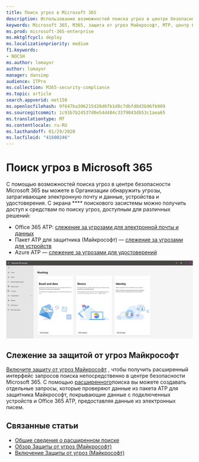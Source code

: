 ```yaml
---
title: Поиск угроз в Microsoft 365
description: Использование возможностей поиска угроз в центре безопасности Microsoft 365 для профилактического обнаружения нарушений и других угроз
keywords: Microsoft 365, M365, защита от угроз Майкрософт, MTP, центр безопасности, поиск, Поиск угроз, поиск в киберугроз, поиск в защитнике Майкрософт, Office 365 ATP, Azure ATP, расширенный поиск
ms.prod: microsoft-365-enterprise
ms.mktglfcycl: deploy
ms.localizationpriority: medium
f1.keywords:
- NOCSH
ms.author: lomayor
author: lomayor
manager: dansimp
audience: ITPro
ms.collection: M365-security-compliance
ms.topic: article
search.appverid: met150
ms.openlocfilehash: 9f647ba306215d20d6fb1d0c7dbfd8d3b96fb909
ms.sourcegitcommit: 1c91b7b24537d0e54d484c3379043db53c1aea65
ms.translationtype: MT
ms.contentlocale: ru-RU
ms.lasthandoff: 01/29/2020
ms.locfileid: "41600246"
---
```

# <a name="hunt-for-threats-in-microsoft-365"></a>Поиск угроз в Microsoft 365

С помощью возможностей поиска угроз в центре безопасности Microsoft 365 вы можете в Организации обнаружить угрозы, затрагивающие электронную почту и данные, устройства и удостоверения. С экрана **** поискового засистемы можно получить доступ к средствам по поиску угроз, доступным для различных решений:
- Office 365 ATP: [слежение за угрозами для электронной почты и данных](../office-365-security/office-365-atp.md)
- Пакет ATP для защитника (Майкрософт) — [слежение за угрозами для устройств](https://docs.microsoft.com/windows/security/threat-protection/microsoft-defender-atp/advanced-hunting)
- Azure ATP — [слежение за угрозами для удостоверений](https://docs.microsoft.com/azure-advanced-threat-protection/investigate-a-user)

![Страница "Поиск"](../images/hunt.png)


## <a name="hunt-with-microsoft-threat-protection"></a>Слежение за защитой от угроз Майкрософт

[Включите защиту от угроз Майкрософт](mtp-enable.md) , чтобы получить расширенный интерфейс запросов поиска непосредственно в центре безопасности Microsoft 365. С помощью [расширенного](advanced-hunting-overview.md)поиска вы можете создавать отдельные запросы, которые проверяют данные из пакета ATP для защитника Майкрософт, покрывающие данные с подключенных устройств и Office 365 ATP, предоставляя данные из электронных писем.

## <a name="related-topics"></a>Связанные статьи
- [Общие сведения о расширенном поиске](advanced-hunting-overview.md)
- [Обзор Защиты от угроз (Майкрософт)](microsoft-threat-protection.md)
- [Включение Защиты от угроз (Майкрософт)](mtp-enable.md)
